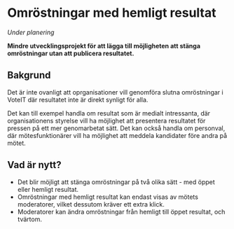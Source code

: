 # Omröstningar med hemligt resultat

_Under planering_

__Mindre utvecklingsprojekt för att lägga till möjligheten att stänga omröstningar utan att publicera resultatet.__

## Bakgrund

Det är inte ovanligt att oprganisationer vill genomföra slutna omröstningar i VoteIT där resultatet inte är direkt synligt för alla.

Det kan till exempel handla om resultat som är medialt intressanta, där organisationens styrelse vill ha möjlighet att presentera resultatet för pressen på ett mer genomarbetat sätt. Det kan också handla om personval, där mötesfunktionärer vill ha möjlighet att meddela kandidater före andra på mötet.

## Vad är nytt?

- Det blir möjligt att stänga omröstningar på två olika sätt - med öppet eller hemligt resultat.
- Omröstningar med hemligt resultat kan endast visas av mötets moderatorer, vilket dessutom kräver ett extra klick.
- Moderatorer kan ändra omröstningar från hemligt till öppet resultat, och tvärtom.
